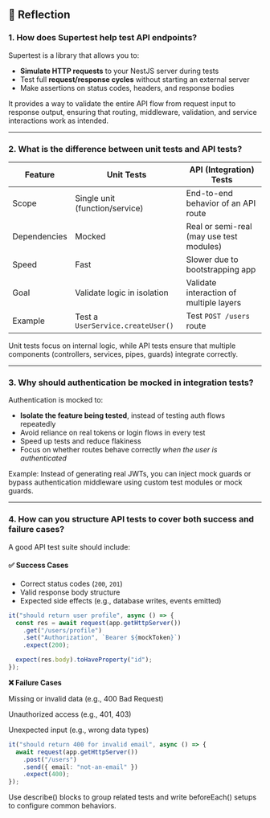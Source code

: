 ## 📝 Reflection

### 1. How does Supertest help test API endpoints?

Supertest is a library that allows you to:

- **Simulate HTTP requests** to your NestJS server during tests
- Test full **request/response cycles** without starting an external server
- Make assertions on status codes, headers, and response bodies

It provides a way to validate the entire API flow from request input to response output, ensuring that routing, middleware, validation, and service interactions work as intended.

---

### 2. What is the difference between unit tests and API tests?

| Feature      | Unit Tests                        | API (Integration) Tests                  |
| ------------ | --------------------------------- | ---------------------------------------- |
| Scope        | Single unit (function/service)    | End-to-end behavior of an API route      |
| Dependencies | Mocked                            | Real or semi-real (may use test modules) |
| Speed        | Fast                              | Slower due to bootstrapping app          |
| Goal         | Validate logic in isolation       | Validate interaction of multiple layers  |
| Example      | Test a `UserService.createUser()` | Test `POST /users` route                 |

Unit tests focus on internal logic, while API tests ensure that multiple components (controllers, services, pipes, guards) integrate correctly.

---

### 3. Why should authentication be mocked in integration tests?

Authentication is mocked to:

- **Isolate the feature being tested**, instead of testing auth flows repeatedly
- Avoid reliance on real tokens or login flows in every test
- Speed up tests and reduce flakiness
- Focus on whether routes behave correctly _when the user is authenticated_

Example: Instead of generating real JWTs, you can inject mock guards or bypass authentication middleware using custom test modules or mock guards.

---

### 4. How can you structure API tests to cover both success and failure cases?

A good API test suite should include:

#### ✅ **Success Cases**

- Correct status codes (`200`, `201`)
- Valid response body structure
- Expected side effects (e.g., database writes, events emitted)

```ts
it("should return user profile", async () => {
  const res = await request(app.getHttpServer())
    .get("/users/profile")
    .set("Authorization", `Bearer ${mockToken}`)
    .expect(200);

  expect(res.body).toHaveProperty("id");
});
```

**❌ Failure Cases**

Missing or invalid data (e.g., 400 Bad Request)

Unauthorized access (e.g., 401, 403)

Unexpected input (e.g., wrong data types)

```ts
it("should return 400 for invalid email", async () => {
  await request(app.getHttpServer())
    .post("/users")
    .send({ email: "not-an-email" })
    .expect(400);
});
```

Use describe() blocks to group related tests and write beforeEach() setups to configure common behaviors.
